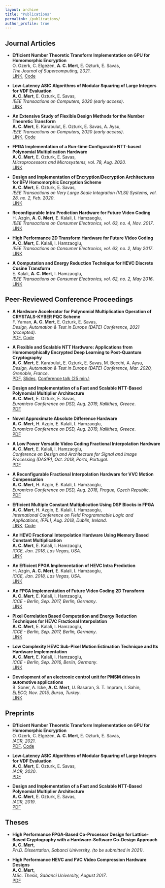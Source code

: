 ```yaml
---
layout: archive
title: "Publications"
permalink: /publications/
author_profile: true
---
```


## Journal Articles  

* **Efficient Number Theoretic Transform Implementation on GPU for Homomorphic Encryption**  
  O. Ozerk, C. Elgezen, **A. C. Mert**, E. Ozturk, E. Savas,  
  *The Journal of Supercomputing, 2021*.  
  <a href="https://doi.org/10.1007/s11227-021-03980-5">LINK</a>, <a href="https://github.com/SU-CISEC/gpu-ntt">Code</a> 

* **Low-Latency ASIC Algorithms of Modular Squaring of Large Integers for VDF Evaluation**  
  **A. C. Mert**, E. Ozturk, E. Savas,  
  *IEEE Transactions on Computers, 2020 (early access)*.  
  <a href="https://ieeexplore.ieee.org/document/9289016">LINK</a> 

* **An Extensive Study of Flexible Design Methods for the Number Theoretic Transform**  
  **A. C. Mert**, E. Karabulut, E. Ozturk, E. Savas, A. Aysu,  
  *IEEE Transactions on Computers, 2020 (early access)*.  
  <a href="https://ieeexplore.ieee.org/document/9171507">LINK</a>, <a href="https://github.com/acmert/parametric-ntt">Code</a> 
  
* **FPGA Implementation of a Run-time Configurable NTT-based Polynomial Multiplication Hardware**  
  **A. C. Mert**, E. Ozturk, E. Savas,  
  *Microprocessors and Microsystems, vol. 78, Aug. 2020*.  
  <a href="https://doi.org/10.1016/j.micpro.2020.103219">LINK</a> 
  
* **Design and Implementation of Encryption/Decryption Architectures for BFV Homomorphic Encryption Scheme**  
  **A. C. Mert**, E. Ozturk, E. Savas,  
  *IEEE Transactions on Very Large Scale Integration (VLSI) Systems, vol. 28, no. 2, Feb. 2020*.  
  <a href="https://ieeexplore.ieee.org/document/8866755">LINK</a> 
  
* **Reconfigurable Intra Prediction Hardware for Future Video Coding**  
  H. Azgin, **A. C. Mert**, E. Kalali, I. Hamzaoglu,  
  *IEEE Transactions on Consumer Electronics, vol. 63, no. 4, Nov. 2017*.  
  <a href="https://ieeexplore.ieee.org/abstract/document/8246799">LINK</a> 
  
* **High Performance 2D Transform Hardware for Future Video Coding**  
  **A. C. Mert**, E. Kalali, I. Hamzaoglu,  
  *IEEE Transactions on Consumer Electronics, vol. 63, no. 2, May 2017*.  
  <a href="https://ieeexplore.ieee.org/abstract/document/8013250">LINK</a> 
  
* **A Computation and Energy Reduction Technique for HEVC Discrete Cosine Transform**  
  E. Kalali, **A. C. Mert**, I. Hamzaoglu,  
  *IEEE Transactions on Consumer Electronics, vol. 62, no. 2, May 2016*.  
  <a href="https://ieeexplore.ieee.org/abstract/document/7514716">LINK</a> 
  
## Peer-Reviewed Conference Proceedings

* **A Hardware Accelerator for Polynomial Multiplication Operation of CRYSTALS-KYBER PQC Scheme**  
  F. Yaman, **A. C. Mert**, E. Ozturk, E. Savas,  
  *Design, Automation & Test in Europe (DATE) Conference, 2021 (accepted)*.  
  <a href="/files/date21.pdf">PDF</a>, <a href="https://github.com/acmert/kyber-polmul-hw">Code</a>   

* **A Flexible and Scalable NTT Hardware: Applications from Homomorphically Encrypted Deep Learning to Post-Quantum Cryptography**  
  **A. C. Mert**, E. Karabulut, E. Ozturk, E. Savas, M. Becchi, A. Aysu,  
  *Design, Automation & Test in Europe (DATE) Conference, Mar. 2020, Grenoble, France*.  
  <a href="https://research.ece.ncsu.edu/aaysu/wp-content/uploads/2019/12/date-20.pdf">PDF</a>, <a href="">Slides</a>, <a href="https://research.ece.ncsu.edu/aaysu/wp-content/uploads/DATE20_presentation_paper_695.mp4">Conference talk (25 min.)</a> 

* **Design and Implementation of a Fast and Scalable NTT-Based Polynomial Multiplier Architecture**  
  **A. C. Mert**, E. Ozturk, E. Savas,  
  *Euromicro Conference on DSD, Aug. 2019, Kallithea, Greece*.  
  <a href="http://research.sabanciuniv.edu/37407/1/PID6000233.pdf">PDF</a> 

* **Novel Approximate Absolute Difference Hardware**  
  **A. C. Mert**, H. Azgin, E. Kalali, I. Hamzaoglu,  
  *Euromicro Conference on DSD, Aug. 2019, Kallithea, Greece*.  
  <a href="http://research.sabanciuniv.edu/38221/1/dsd2019_aad.pdf">PDF</a> 
  
* **A Low Power Versatile Video Coding Fractional Interpolation Hardware**  
  **A. C. Mert**, E. Kalali, I. Hamzaoglu,  
  *Conference on Design and Architecture for Signal and Image Processing (DASIP), Oct. 2018, Porto, Portugal*.  
  <a href="http://myweb.sabanciuniv.edu/ercankalali/files/2018/10/Mert_DASIP_VVC.pdf">PDF</a>
  
* **A Reconfigurable Fractional Interpolation Hardware for VVC Motion Compensation**  
  **A. C. Mert**, H. Azgin, E. Kalali, I. Hamzaoglu,  
  *Euromicro Conference on DSD, Aug. 2018, Prague, Czech Republic*.  
  <a href="http://myweb.sabanciuniv.edu/ercankalali/files/2018/10/Azgin_DSD_VVC.pdf">PDF</a>

* **Efficient Multiple Constant Multiplication Using DSP Blocks in FPGA**  
  **A. C. Mert**, H. Azgin, E. Kalali, I. Hamzaoglu,  
  *International Conference on Field Programmable Logic and Applications, (FPL), Aug. 2018, Dublin, Ireland*.  
  <a href="https://ieeexplore.ieee.org/abstract/document/8533518">LINK</a>, <a href="https://github.com/acmert/mcm-on-fpga">Code</a>

* **An HEVC Fractional Interpolation Hardware Using Memory Based Constant Multiplication**  
  **A. C. Mert**, E. Kalali, I. Hamzaoglu,  
  *ICCE, Jan. 2018, Las Vegas, USA*.  
  <a href="https://ieeexplore.ieee.org/abstract/document/8326312">LINK</a>

* **An Efficient FPGA Implementation of HEVC Intra Prediction**  
  H. Azgin, **A. C. Mert**, E. Kalali, I. Hamzaoglu,  
  *ICCE, Jan. 2018, Las Vegas, USA*.  
  <a href="https://ieeexplore.ieee.org/abstract/document/8326332">LINK</a>

* **An FPGA Implementation of Future Video Coding 2D Transform**  
  **A. C. Mert**, E. Kalali, I. Hamzaoglu,  
  *ICCE - Berlin, Sep. 2017, Berlin, Germany*.  
  <a href="https://ieeexplore.ieee.org/abstract/document/8210582">LINK</a>
  
* **Pixel Correlation Based Computation and Energy Reduction Techniques for HEVC Fractional Interpolation**  
  **A. C. Mert**, E. Kalali, I. Hamzaoglu,  
  *ICCE - Berlin, Sep. 2017, Berlin, Germany*.  
  <a href="https://ieeexplore.ieee.org/abstract/document/8210583">LINK</a>  

* **Low Complexity HEVC Sub-Pixel Motion Estimation Technique and Its Hardware Implementation**  
  **A. C. Mert**, E. Kalali, I. Hamzaoglu,  
  *ICCE - Berlin, Sep. 2016, Berlin, Germany*.  
  <a href="https://ieeexplore.ieee.org/abstract/document/7684744">LINK</a>  

* **Development of an electronic control unit for PMSM drives in automotive applications**  
  B. Soner, A. Icke, **A. C. Mert**, U. Basaran, S. T. Impram, I. Sahin,  
  *ELECO, Nov. 2015, Bursa, Turkey*.  
  <a href="https://ieeexplore.ieee.org/abstract/document/7394493">LINK</a> 

## Preprints

* **Efficient Number Theoretic Transform Implementation on GPU for Homomorphic Encryption**  
  O. Ozerk, C. Elgezen, **A. C. Mert**, E. Ozturk, E. Savas,  
  *IACR, 2021*.  
  <a href="https://eprint.iacr.org/2021/124.pdf">PDF</a>, <a href="https://github.com/SU-CISEC/gpu-ntt">Code</a> 

* **Low-Latency ASIC Algorithms of Modular Squaring of Large Integers for VDF Evaluation**  
  **A. C. Mert**, E. Ozturk, E. Savas,  
  *IACR, 2020*.  
  <a href="https://eprint.iacr.org/2020/480.pdf">PDF</a>
  
* **Design and Implementation of a Fast and Scalable NTT-Based Polynomial Multiplier Architecture**  
  **A. C. Mert**, E. Ozturk, E. Savas,  
  *IACR, 2019*.  
  <a href="https://eprint.iacr.org/2019/109.pdf">PDF</a>

## Theses

* **High Performance FPGA-Based Co-Processor Design for Lattice-Based Cryptography with a Hardware-Software Co-Design Approach**  
  **A. C. Mert**,  
  *Ph.D. Dissertation, Sabanci University, (to be submitted in 2021)*.  
  
* **High Performance HEVC and FVC Video Compression Hardware Designs**  
  **A. C. Mert**,  
  *MSc. Thesis, Sabanci University, August 2017*.  
  <a href="http://research.sabanciuniv.edu/34742/1/AhmetCanMert_10162349.pdf">PDF</a>


